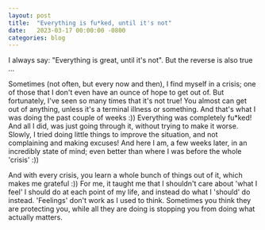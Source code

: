 ```yaml
---
layout: post
title:  "Everything is fu*ked, until it's not"
date:   2023-03-17 00:00:00 -0800
categories: blog
---
```


I always say: "Everything is great, until it's not". But the reverse is also true ...

Sometimes (not often, but every now and then), I find myself in a crisis; one of those that I don't even have an ounce of hope to get out of. But fortunately, I've seen so many times that it's not true! You almost can get out of anything, unless it's a terminal illness or something. And that's what I was doing the past couple of weeks :)) Everything was completely fu*ked! And all I did, was just going through it, without trying to make it worse. Slowly, I tried doing little things to improve the situation, and not complaining and making excuses! And here I am, a few weeks later, in an incredibly state of mind; even better than where I was before the whole 'crisis' :))

And with every crisis, you learn a whole bunch of things out of it, which makes me grateful :)) For me, it taught me that I shouldn't care about 'what I feel' I should do at each point of my life, and instead do what I 'should' do instead. 'Feelings' don't work as I used to think. Sometimes you think they are protecting you, while all they are doing is stopping you from doing what actually matters.

